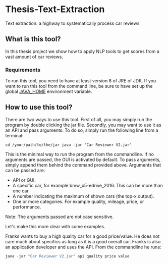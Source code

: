 # Thesis-Text-Extraction
Text extraction: a highway to systematically process car reviews

## What is this tool?
In this thesis project we show how to apply NLP tools to get scores from a vast amount of car reviews.

### Requirements
To run this tool, you need to have at least version 8 of JRE of JDK. If you want to run this tool from the command line, be sure to have set up the global [JAVA_HOME](https://docs.oracle.com/cd/E19182-01/820-7851/inst_cli_jdk_javahome_t/) environment variable. 

## How to use this tool?
There are two ways to use this tool. First of all, you may simply run the program by double clicking the jar file. Secondly, you may want to use it as an API and pass arguments. To do so, simply run the following line from a terminal:

``` batch
cd /your/path/to/the/jar java -jar "Car Reviewer V2.jar"
```

This is the minimal way to run the program from the commandline. If no arguments are passed, the GUI is activated by default. To pass arguments, simply append them behind the command provided above. Arguments that can be passed are:
* API or GUI.
* A specific car, for example bmw_x5-edrive_2016. This can be more than one car.
* A number indicating the maximum of shown cars (the top-x output).
* One or more categories. For example quality, mileage, price, or performance.

Note: The arguments passed are not case sensitive.

Let's make this more clear with some examples.

Franks wants to buy a high quality car for a good price/value. He does not care much about specifics as long as it is a good overall car. Franks is also an application developer and uses the API. From the commandline he runs:
``` java
java -jar "Car Reviewer V2.jar" api quality price value
``` 
